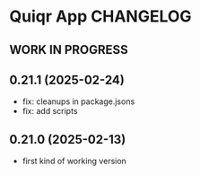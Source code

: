 # Quiqr App CHANGELOG
## **WORK IN PROGRESS**

## 0.21.1 (2025-02-24)
- fix: cleanups in package.jsons
- fix: add scripts

## 0.21.0 (2025-02-13)
- first kind of working version

